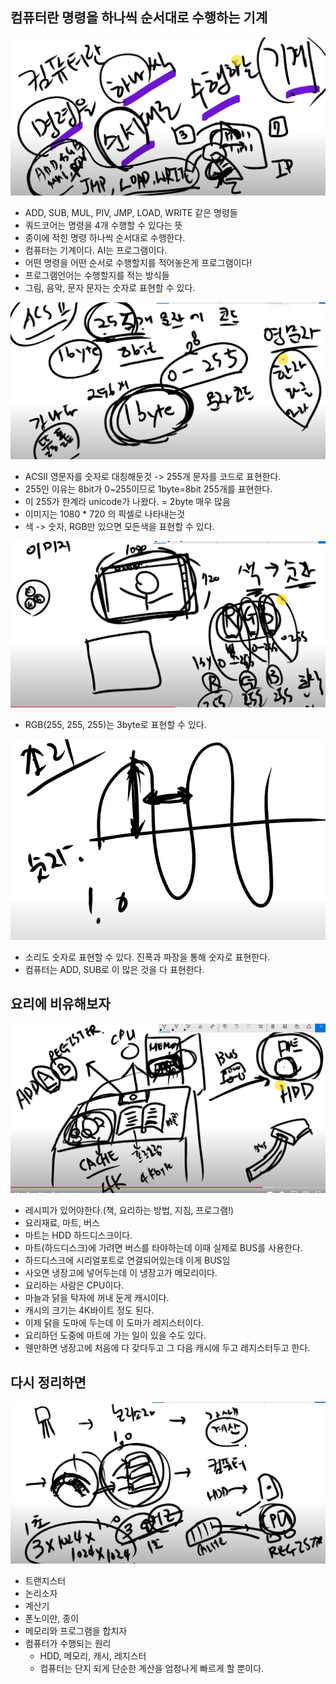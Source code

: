 ## 컴퓨터란 명령을 하나씩 순서대로 수행하는 기계

![](../assets/go_11.PNG)

- ADD, SUB, MUL, PIV, JMP, LOAD, WRITE 같은 명령들 
- 쿼드코어는 명령을 4개 수행할 수 있다는 뜻
- 종이에 적힌 명령 하나씩 순서대로 수행한다.
- 컴퓨터는 기계이다. AI는 프로그램이다.
- 어떤 명령을 어떤 순서로 수행할지를 적어놓은게 프로그램이다!
- 프로그램언어는 수행할지를 적는 방식들
- 그림, 음악, 문자 문자는 숫자로 표현할 수 있다.

![](../assets/go_12.PNG)

- ACSII 영문자를 숫자로 대칭해둔것 -> 255개 문자를 코드로 표현한다.
- 255인 이유는 8bit가 0~255이므로 1byte=8bit 255개를 표현한다. 
- 이 255가 한계라 unicode가 나왔다. = 2byte 매우 많음
- 이미지는 1080 * 720 의 픽셀로 나타내는것 
- 색 -> 숫자, RGB만 있으면 모든색을 표현할 수 있다.

![](../assets/go_13.PNG)

- RGB(255, 255, 255)는 3byte로 표현할 수 있다.

![](../assets/go_14.PNG)

- 소리도 숫자로 표현할 수 있다. 진폭과 파장을 통해 숫자로 표현한다.
- 컴퓨터는 ADD, SUB로 이 많은 것을 다 표현한다.

## 요리에 비유해보자

![](../assets/go_15.PNG)

- 레시피가 있어야한다.(책, 요리하는 방법, 지침, 프로그램!)
- 요리재료, 마트, 버스
- 마트는 HDD 하드디스크이다. 
- 마트(하드디스크)에 가려면 버스를 타야하는데 이때 실제로 BUS를 사용한다.
- 하드디스크에 시리얼포트로 연결되어있는데 이게 BUS임 
- 사오면 냉장고에 넣어두는데 이 냉장고가 메모리이다.
- 요리하는 사람은 CPU이다. 
- 마늘과 닭을 탁자에 꺼내 둔게 캐시이다.
- 캐시의 크기는 4K바이트 정도 된다.
- 이제 닭을 도마에 두는데 이 도마가 레지스터이다.
- 요리하던 도중에 마트에 가는 일이 있을 수도 있다.
- 웬만하면 냉장고에 처음에 다 갖다두고 그 다음 캐시에 두고 레지스터두고 한다.

## 다시 정리하면

![](../assets/go_16.PNG)

- 트랜지스터
- 논리소자
- 계산기
- 폰노이만, 종이
- 메모리와 프로그램을 합치자
- 컴퓨터가 수행되는 원리
  - HDD, 메모리, 캐시, 레지스터
  - 컴퓨터는 단지 되게 단순한 계산을 엄청나게 빠르게 할 뿐이다.
